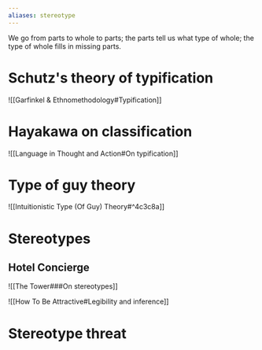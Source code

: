 ```yaml
---
aliases: stereotype
---
```


We go from parts to whole to parts; the parts tell us what type of whole; the type of whole fills in missing parts.

# Schutz's theory of typification

![[Garfinkel & Ethnomethodology#Typification]]

# Hayakawa on classification

![[Language in Thought and Action#On typification]]

# Type of guy theory

![[Intuitionistic Type (Of Guy) Theory#^4c3c8a]]

# Stereotypes

## Hotel Concierge

![[The Tower###On stereotypes]]

![[How To Be Attractive#Legibility and inference]]

# Stereotype threat
